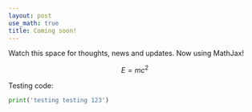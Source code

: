 ```yaml
---
layout: post
use_math: true
title: Coming soon!
---
```


Watch this space for thoughts, news and updates.
Now using MathJax! 

$$E=mc^2$$

Testing code:

```python
print('testing testing 123')
```
